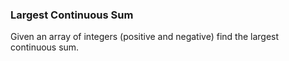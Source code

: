 ### Largest Continuous Sum

Given an array of integers (positive and negative) find the largest continuous sum.
